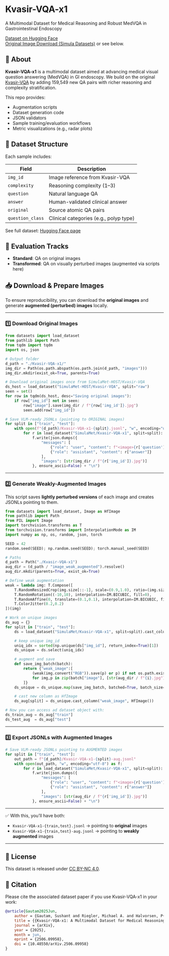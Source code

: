 # Kvasir-VQA-x1


A Multimodal Dataset for Medical Reasoning and Robust MedVQA in Gastrointestinal Endoscopy

[Dataset on Hugging Face](https://huggingface.co/datasets/SimulaMet/Kvasir-VQA-x1)  
[Original Image Download (Simula Datasets)](https://datasets.simula.no/kvasir-vqa/) or see below.


## 🧠 About

**Kvasir-VQA-x1** is a multimodal dataset aimed at advancing medical visual question answering (MedVQA) in GI endoscopy. We build on the original [Kvasir-VQA](https://datasets.simula.no/kvasir-vqa/) by adding 159,549 new QA pairs with richer reasoning and complexity stratification.

This repo provides:

- Augmentation scripts
- Dataset generation code
- JSON validators
- Sample training/evaluation workflows
- Metric visualizations (e.g., radar plots)

## 🧾 Dataset Structure

Each sample includes:

| Field           | Description |
|----------------|-------------|
| `img_id`        | Image reference from Kvasir-VQA |
| `complexity`    | Reasoning complexity (1–3) |
| `question`      | Natural language QA |
| `answer`        | Human-validated clinical answer |
| `original`      | Source atomic QA pairs |
| `question_class`| Clinical categories (e.g., polyp type) |

See full dataset: [Hugging Face page](https://huggingface.co/datasets/SimulaMet/Kvasir-VQA-x1)

## 🧪 Evaluation Tracks

- **Standard**: QA on original images  
- **Transformed**: QA on visually perturbed images (augmented via scripts here)

## 📥 Download & Prepare Images

To ensure reproducibility, you can download the **original images** and generate **augmented (perturbed) images** locally.

---

### 1️⃣ Download Original Images

```python
from datasets import load_dataset
from pathlib import Path
from tqdm import tqdm
import os, json

# Output folder
d_path = "./Kvasir-VQA-x1/"
img_dir = Path(os.path.abspath(os.path.join(d_path, "images")))
img_dir.mkdir(exist_ok=True, parents=True)

# Download original images once from SimulaMet-HOST/Kvasir-VQA
ds_host = load_dataset("SimulaMet-HOST/Kvasir-VQA", split="raw")
seen = set()
for row in tqdm(ds_host, desc="Saving original images"):
    if row["img_id"] not in seen:
        row["image"].save(img_dir / f"{row['img_id']}.jpg")
        seen.add(row["img_id"])

# Save VLM-ready JSONLs (pointing to ORIGINAL images)
for split in ["train", "test"]:
    with open(f"{d_path}/Kvasir-VQA-x1-{split}.jsonl", "w", encoding="utf-8") as f:
        for r in load_dataset("SimulaMet/Kvasir-VQA-x1", split=split):
            f.write(json.dumps({
                "messages": [
                    {"role": "user", "content": f"<image>{r['question']}"},
                    {"role": "assistant", "content": r["answer"]}
                ],
                "images": [str(img_dir / f"{r['img_id']}.jpg")]
            }, ensure_ascii=False) + "\n")
```

---

### 2️⃣ Generate Weakly-Augmented Images

This script saves **lightly perturbed versions** of each image and creates JSONLs pointing to them.

```python
from datasets import load_dataset, Image as HfImage
from pathlib import Path
from PIL import Image
import torchvision.transforms as T
from torchvision.transforms import InterpolationMode as IM
import numpy as np, os, random, json, torch

SEED = 42
random.seed(SEED); np.random.seed(SEED); torch.manual_seed(SEED)

# Paths
d_path = Path("./Kvasir-VQA-x1")
aug_dir = (d_path / "image_weak_augmented").resolve()
aug_dir.mkdir(parents=True, exist_ok=True)

# Define weak augmentation
weak = lambda img: T.Compose([
    T.RandomResizedCrop(img.size[::-1], scale=(0.9,1.0), ratio=(img.size[0]/img.size[1]*0.95, img.size[0]/img.size[1]*1.05), interpolation=IM.BICUBIC),
    T.RandomRotation((-10,10), interpolation=IM.BICUBIC, fill=0),
    T.RandomAffine(0, translate=(0.1,0.1), interpolation=IM.BICUBIC, fill=0),
    T.ColorJitter(0.2,0.2)
])(img)

# Work on unique images
ds_aug = {}
for split in ["train", "test"]:
    ds = load_dataset("SimulaMet/Kvasir-VQA-x1", split=split).cast_column("image", HfImage())

    # keep unique img_id
    uniq_idx = sorted(np.unique(ds["img_id"], return_index=True)[1])
    ds_unique = ds.select(uniq_idx)

    # augment and save
    def save_img_batch(batch):
        return {"weak_image":[
            (weak(img.convert("RGB")).save(p) or p) if not os.path.exists(p) else p
            for img,p in zip(batch["image"], [str(aug_dir / f"{i}.jpg") for i in batch["img_id"]])
        ]}
    ds_unique = ds_unique.map(save_img_batch, batched=True, batch_size=10, num_proc=4)

    # cast new column as HfImage
    ds_aug[split] = ds_unique.cast_column("weak_image", HfImage())

# Now you can access ad dataset object with:
ds_train_aug = ds_aug["train"]
ds_test_aug  = ds_aug["test"]
```

---

### 3️⃣ Export JSONLs with Augmented Images

```python
# Save VLM-ready JSONLs pointing to AUGMENTED images
for split in ["train", "test"]:
    out_path = f"{d_path}/Kvasir-VQA-x1-{split}-aug.jsonl"
    with open(out_path, "w", encoding="utf-8") as f:
        for r in load_dataset("SimulaMet/Kvasir-VQA-x1", split=split):
            f.write(json.dumps({
                "messages": [
                    {"role": "user", "content": f"<image>{r['question']}"},
                    {"role": "assistant", "content": r["answer"]}
                ],
                "images": [str(aug_dir / f"{r['img_id']}.jpg")]
            }, ensure_ascii=False) + "\n")
```

---

✅ With this, you’ll have both:

- `Kvasir-VQA-x1-{train,test}.jsonl` → pointing to **original** images  
- `Kvasir-VQA-x1-{train,test}-aug.jsonl` → pointing to **weakly augmented** images  

---

## 📜 License

This dataset is released under [CC BY-NC 4.0](https://creativecommons.org/licenses/by-nc/4.0/).

## 📌 Citation

Please cite the associated dataset paper if you use Kvasir-VQA-x1 in your work:
```bibtex
@article{Gautam2025Jun,
	author = {Gautam, Sushant and Riegler, Michael A. and Halvorsen, P{\aa}l},
	title = {{Kvasir-VQA-x1: A Multimodal Dataset for Medical Reasoning and Robust MedVQA in Gastrointestinal Endoscopy}},
	journal = {arXiv},
	year = {2025},
	month = jun,
	eprint = {2506.09958},
	doi = {10.48550/arXiv.2506.09958}
}
```

